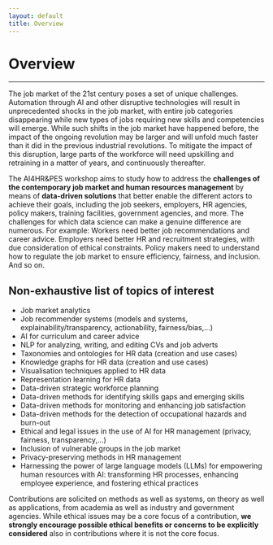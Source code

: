 ```yaml
---
layout: default
title: Overview
---
```

# Overview
---
The job market of the 21st century poses a set of unique challenges. Automation through AI and other disruptive technologies will result in unprecedented shocks in the job market, with entire job categories disappearing while new types of jobs requiring new skills and competencies will emerge. While such shifts in the job market have happened before, the impact of the ongoing revolution may be larger and will unfold much faster than it did in the previous industrial revolutions. To mitigate the impact of this disruption, large parts of the workforce will need upskilling and retraining in a matter of years, and continuously thereafter.

The AI4HR&PES workshop aims to study how to address the __challenges of the contemporary job market and human resources management__ by means of __data-driven solutions__  that better enable the different actors to achieve their goals, including the job seekers, employers, HR agencies, policy makers, training facilities, government agencies, and more. The challenges for which data science can make a genuine difference are numerous. For example: Workers need better job recommendations and career advice. Employers need better HR and recruitment strategies, with due consideration of ethical constraints. Policy makers need to understand how to regulate the job market to ensure efficiency, fairness, and inclusion. And so on.



## Non-exhaustive list of topics of interest
* Job market analytics
* Job recommender systems (models and systems, explainability/transparency, actionability, fairness/bias,…)
* AI for curriculum and career advice
* NLP for analyzing, writing, and editing CVs and job adverts
* Taxonomies and ontologies for HR data (creation and use cases)
* Knowledge graphs for HR data (creation and use cases)
* Visualisation techniques applied to HR data
* Representation learning for HR data
* Data-driven strategic workforce planning
* Data-driven methods for identifying skills gaps and emerging skills
* Data-driven methods for monitoring and enhancing job satisfaction
* Data-driven methods for the detection of occupational hazards and burn-out
* Ethical and legal issues in the use of AI for HR management (privacy, fairness, transparency,…)
* Inclusion of vulnerable groups in the job market
* Privacy-preserving methods in HR management
* Harnessing the power of large language models (LLMs) for empowering human resources with AI: transforming HR processes, enhancing employee experience, and fostering ethical practices

Contributions are solicited on methods as well as systems, on theory as well as applications, from academia as well as industry and government agencies. While ethical issues may be a core focus of a contribution, __we strongly encourage possible ethical benefits or concerns to be explicitly considered__ also in contributions where it is not the core focus.




